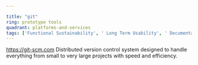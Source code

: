 ```yaml
---

title: "git"
ring: prototype tools
quadrant: platforms-and-services
tags: ['Functional Sustainability', ' Long Term Usability', ' Documentation', ' Community']
---
```

https://git-scm.com
Distributed version control system designed to handle everything from small to very large projects with speed and efficiency.
